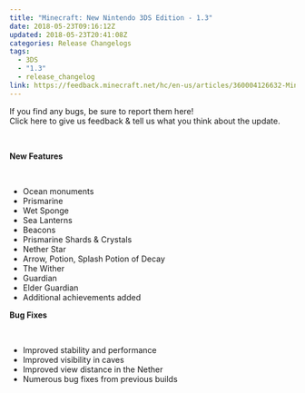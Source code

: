 ```yaml
---
title: "Minecraft: New Nintendo 3DS Edition - 1.3"
date: 2018-05-23T09:16:12Z
updated: 2018-05-23T20:41:08Z
categories: Release Changelogs
tags:
  - 3DS
  - "1.3"
  - release_changelog
link: https://feedback.minecraft.net/hc/en-us/articles/360004126632-Minecraft-New-Nintendo-3DS-Edition-1-3
---
```


If you find any bugs, be sure to report them here!  
Click here to give us feedback & tell us what you think about the update.

 

**New Features**

 

- Ocean monuments
- Prismarine
- Wet Sponge
- Sea Lanterns
- Beacons
- Prismarine Shards & Crystals
- Nether Star
- Arrow, Potion, Splash Potion of Decay
- The Wither
- Guardian
- Elder Guardian
- Additional achievements added

**Bug Fixes**

 

- Improved stability and performance
- Improved visibility in caves
- Improved view distance in the Nether
- Numerous bug fixes from previous builds
